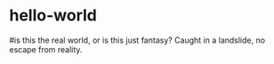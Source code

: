 # hello-world

#is this the real world, or is this just fantasy? Caught in a landslide, no escape from reality. 
